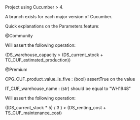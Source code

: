 Project using Cucumber > 4.

A branch exists for each major version of Cucumber.

Quick explanations on the Parameters.feature:

@Community

Will assert the following operation: 

(DS_warehouse_capacity > (DS_current_stock + TC_CUF_estimated_production))

@Premium

CPG_CUF_product_value_is_five : (bool) assertTrue on the value

IT_CUF_warehouse_name : (str) should be equal to "WH1948"

Will assert the following operation: 

((DS_current_stock * 5) / 3 ) > (DS_renting_cost + TS_CUF_maintenance_cost)

